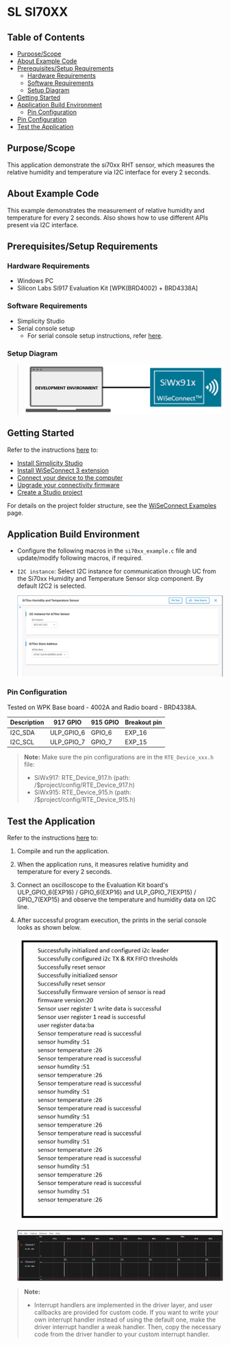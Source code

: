 # SL SI70XX

## Table of Contents

- [Purpose/Scope](#purposescope)
- [About Example Code](#about-example-code)
- [Prerequisites/Setup Requirements](#prerequisitessetup-requirements)
  - [Hardware Requirements](#hardware-requirements)
  - [Software Requirements](#software-requirements)
  - [Setup Diagram](#setup-diagram)
- [Getting Started](#getting-started)
- [Application Build Environment](#application-build-environment)
  - [Pin Configuration](#pin-configuration)
- [Pin Configuration](#pin-configuration)
- [Test the Application](#test-the-application)

## Purpose/Scope

This application demonstrate the si70xx RHT sensor, which measures the relative humidity and temperature via I2C interface for every 2 seconds.

## About Example Code

This example demonstrates the measurement of relative humidity and temperature for every 2 seconds. Also shows how to use different APIs present via I2C interface.

## Prerequisites/Setup Requirements

### Hardware Requirements

- Windows PC
- Silicon Labs Si917 Evaluation Kit [WPK(BRD4002) + BRD4338A]

### Software Requirements

- Simplicity Studio
- Serial console setup
  - For serial console setup instructions, refer [here](https://docs.silabs.com/wiseconnect/latest/wiseconnect-developers-guide-developing-for-silabs-hosts/#console-input-and-output).

### Setup Diagram

> ![Figure: Introduction](resources/readme/setupdiagram.png)

## Getting Started

Refer to the instructions [here](https://docs.silabs.com/wiseconnect/latest/wiseconnect-getting-started/) to:

- [Install Simplicity Studio](https://docs.silabs.com/wiseconnect/latest/wiseconnect-developers-guide-developing-for-silabs-hosts/#install-simplicity-studio)
- [Install WiSeConnect 3 extension](https://docs.silabs.com/wiseconnect/latest/wiseconnect-developers-guide-developing-for-silabs-hosts/#install-the-wi-se-connect-3-extension)
- [Connect your device to the computer](https://docs.silabs.com/wiseconnect/latest/wiseconnect-developers-guide-developing-for-silabs-hosts/#connect-si-wx91x-to-computer)
- [Upgrade your connectivity firmware](https://docs.silabs.com/wiseconnect/latest/wiseconnect-developers-guide-developing-for-silabs-hosts/#update-si-wx91x-connectivity-firmware)
- [Create a Studio project](https://docs.silabs.com/wiseconnect/latest/wiseconnect-developers-guide-developing-for-silabs-hosts/#create-a-project)

For details on the project folder structure, see the [WiSeConnect Examples](https://docs.silabs.com/wiseconnect/latest/wiseconnect-examples/#example-folder-structure) page.

## Application Build Environment

- Configure the following macros in the `si70xx_example.c` file and update/modify following macros, if required.

- `I2C instance`: Select I2C instance for communication through UC from the Si70xx Humidity and Temperature Sensor slcp component.
 By default I2C2 is selected.

   ![Figure: Si70xx UC](resources/uc_screen/si70xx_uc_screen.png)

### Pin Configuration

Tested on WPK Base board - 4002A and Radio board - BRD4338A.

| Description  | 917 GPIO  | 915 GPIO  | Breakout pin |
| -------------| -----------| -----------| ----------|
| I2C_SDA      | ULP_GPIO_6 |   GPIO_6   | EXP_16    |
| I2C_SCL      | ULP_GPIO_7 |   GPIO_7   | EXP_15    |

>**Note:** Make sure the pin configurations are in the `RTE_Device_xxx.h` file:
>
> - SiWx917: RTE_Device_917.h (path: /$project/config/RTE_Device_917.h)
> - SiWx915: RTE_Device_915.h (path: /$project/config/RTE_Device_915.h)

## Test the Application

Refer to the instructions [here](https://docs.silabs.com/wiseconnect/latest/wiseconnect-getting-started/) to:

1. Compile and run the application.
2. When the application runs, it measures relative humidity and temperature for every 2 seconds.
3. Connect an oscilloscope to the Evaluation Kit board's ULP_GPIO_6(EXP16) / GPIO_6(EXP16) and ULP_GPIO_7(EXP15) / GPIO_7(EXP15) and observe the temperature and humidity data on I2C line.
4. After successful program execution, the prints in the serial console looks as shown below.

   ![Figure: Introduction](resources/readme/output1.png)

   ![Figure: Introduction](resources/readme/output2.png)

> **Note:**
>
> - Interrupt handlers are implemented in the driver layer, and user callbacks are provided for custom code. If you want to write your own interrupt handler instead of using the default one, make the driver interrupt handler a weak handler. Then, copy the necessary code from the driver handler to your custom interrupt handler.
